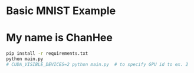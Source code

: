 # Basic MNIST Example
# My name is ChanHee
```bash
pip install -r requirements.txt
python main.py
# CUDA_VISIBLE_DEVICES=2 python main.py  # to specify GPU id to ex. 2
```
